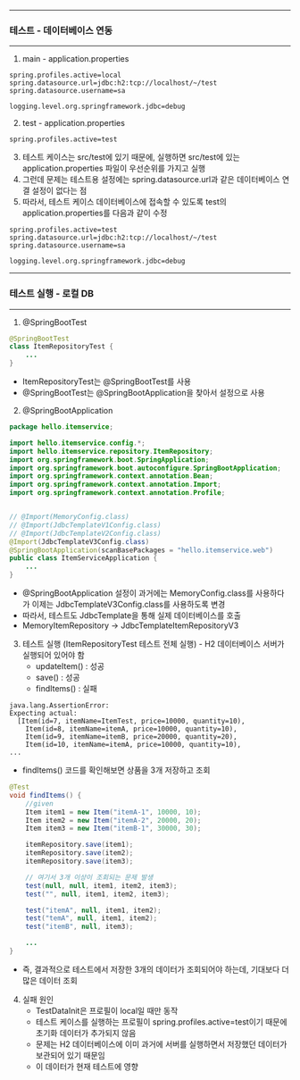 -----
### 테스트 - 데이터베이스 연동
-----
1. main - application.properties
```properties
spring.profiles.active=local
spring.datasource.url=jdbc:h2:tcp://localhost/~/test
spring.datasource.username=sa

logging.level.org.springframework.jdbc=debug
```

2. test - application.properties
```properties
spring.profiles.active=test
```

3. 테스트 케이스는 src/test에 있기 때문에, 실행하면 src/test에 있는 application.properties 파일이 우선순위를 가지고 실행
4. 그런데 문제는 테스트용 설정에는 spring.datasource.url과 같은 데이터베이스 연결 설정이 없다는 점
5. 따라서, 테스트 케이스 데이터베이스에 접속할 수 있도록 test의 application.properties를 다음과 같이 수정
```properties
spring.profiles.active=test
spring.datasource.url=jdbc:h2:tcp://localhost/~/test
spring.datasource.username=sa

logging.level.org.springframework.jdbc=debug
```

-----
### 테스트 실행 - 로컬 DB
-----
1. @SpringBootTest
```java
@SpringBootTest
class ItemRepositoryTest {
    ...
}
```
  - ItemRepositoryTest는 @SpringBootTest를 사용
  - @SpringBootTest는 @SpringBootApplication을 찾아서 설정으로 사용

2. @SpringBootApplication
```java
package hello.itemservice;

import hello.itemservice.config.*;
import hello.itemservice.repository.ItemRepository;
import org.springframework.boot.SpringApplication;
import org.springframework.boot.autoconfigure.SpringBootApplication;
import org.springframework.context.annotation.Bean;
import org.springframework.context.annotation.Import;
import org.springframework.context.annotation.Profile;


// @Import(MemoryConfig.class)
// @Import(JdbcTemplateV1Config.class)
// @Import(JdbcTemplateV2Config.class)
@Import(JdbcTemplateV3Config.class)
@SpringBootApplication(scanBasePackages = "hello.itemservice.web")
public class ItemServiceApplication {
    ...
}
```
  - @SpringBootApplication 설정이 과거에는 MemoryConfig.class를 사용하다가 이제는 JdbcTemplateV3Config.class를 사용하도록 변경
  - 따라서, 테스트도 JdbcTemplate을 통해 실제 데이터베이스를 호출
  - MemoryItemRepository → JdbcTemplateItemRepositoryV3

3. 테스트 실행 (ItemRepositoryTest 테스트 전체 실행) - H2 데이터베이스 서버가 실행되어 있어야 함
   - updateItem() : 성공
   - save() : 성공
   - findItems() : 실패
```
java.lang.AssertionError:
Expecting actual:
  [Item(id=7, itemName=ItemTest, price=10000, quantity=10),
    Item(id=8, itemName=itemA, price=10000, quantity=10),
    Item(id=9, itemName=itemB, price=20000, quantity=20),
    Item(id=10, itemName=itemA, price=10000, quantity=10),
...
```
   - findItems() 코드를 확인해보면 상품을 3개 저장하고 조회
```java
@Test
void findItems() {
    //given
    Item item1 = new Item("itemA-1", 10000, 10);
    Item item2 = new Item("itemA-2", 20000, 20);
    Item item3 = new Item("itemB-1", 30000, 30);

    itemRepository.save(item1);
    itemRepository.save(item2);
    itemRepository.save(item3);

    // 여기서 3개 이상이 조회되는 문제 발생
    test(null, null, item1, item2, item3);
    test("", null, item1, item2, item3);

    test("itemA", null, item1, item2);
    test("temA", null, item1, item2);
    test("itemB", null, item3);

    ...
}
```
   - 즉, 결과적으로 테스트에서 저장한 3개의 데이터가 조회되어야 하는데, 기대보다 더 많은 데이터 조회

4. 실패 원인
   - TestDataInit은 프로필이 local일 때만 동작
   - 테스트 케이스를 실행하는 프로필이 spring.profiles.active=test이기 때문에 초기화 데이터가 추가되지 않음
   - 문제는 H2 데이터베이스에 이미 과거에 서버를 실행하면서 저장했던 데이터가 보관되어 있기 때문임
   - 이 데이터가 현재 테스트에 영향
   

